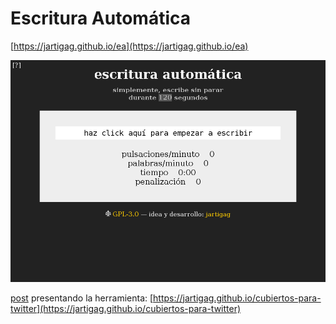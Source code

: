 # Escritura Automática

[https://jartigag.github.io/ea](https://jartigag.github.io/ea)

[![escritura automática. simplemente, escribe sin parar](screenshot.png)](https://jartigag.github.io/ea)

[post](https://jartigag.github.io/cubiertos-para-twitter) presentando la herramienta: [https://jartigag.github.io/cubiertos-para-twitter](https://jartigag.github.io/cubiertos-para-twitter)